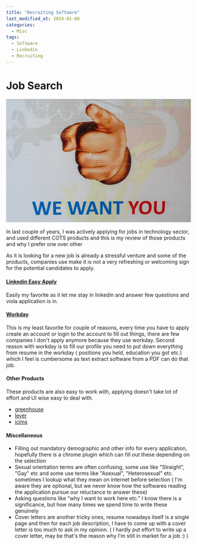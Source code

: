 ```yaml
---
title: "Recruiting Software"
last_modified_at: 2024-01-08
categories:
  - Misc
tags:
  - Software
  - Linkedin
  - Recruiting
---
```

# Job Search

![](/assets/images/jobs.jpg)

In last couple of years, I was actively applying for jobs in technology sector, and used different COTS products and this is my review of those products and why I prefer one over other

As it is looking for a new job is already a stressful venture and some of the products, companies use make it is not a very refreshing or welcoming sign for the potential candidates to apply.

#### [Linkedin Easy Apply](https://business.linkedin.com/talent-solutions/product-update/recruiting-and-candidate-search-tool/lever/easy-apply)

Easily my favorite as it let me stay in linkedin and answer few questions and viola application is in.


#### [Workday](https://www.workday.com/)

This is my least favorite for couple of reasons, every time you have to apply create an account or login to the account to fill out things, there are few companies I don't apply anymore because they use workday. Second reason with workday is to fill our profile you need to put down everything from resume in the workday ( positions you held, education you got etc.) which I feel is cumbersome as text extract software from a PDF can do that job. 

#### Other Products

These products are also easy to work with, applying doesn't take lot of effort and UI wise easy to deal with.

- [greenhouse](https://www.greenhouse.com/recruiting)
- [lever](https://www.lever.co)
- [icims](https://www.icims.com/solutions/business-need/hire-talent/)

#### Miscellaneous

- Filling out mandatory demographic and other info for every application, hopefully there is a chrome plugin which can fill out these depending on the selection
- Sexual orientation terms are often confusing, some use like "Straight", "Gay" etc and some use terms like "Asexual", "Heterosexual" etc. sometimes I lookup what they mean on internet before selection ( I'm aware they are optional, but we never know how the softwares reading the application pursue our reluctance to answer these)
- Asking questions like "why I want to work here etc." I know there is a significance, but how many times we spend time to write these genuinely 
- Cover letters are another tricky ones, resume nowadays itself is a single page and then for each job description, I have to come up with a cover letter is too much to ask in my opinion. ( I hardly put effort to write up a cover letter, may be that's the reason why I'm still in market for a job :) )
